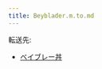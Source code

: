 ```yaml
---
title: Beyblader.m.to.md
---
```

<div>

転送先:

-   [ベイブレー丼](/%E3%83%99%E3%82%A4%E3%83%96%E3%83%AC%E3%83%BC%E4%B8%BC "ベイブレー丼")

</div>

<div>

</div>
